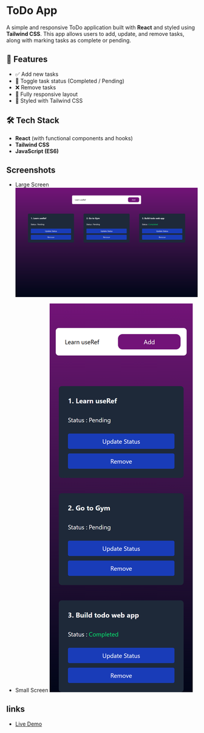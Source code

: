 # ToDo App

A simple and responsive ToDo application built with **React** and styled using **Tailwind CSS**. This app allows users to add, update, and remove tasks, along with marking tasks as complete or pending.

## 🚀 Features

- ✅ Add new tasks
- 🔁 Toggle task status (Completed / Pending)
- ❌ Remove tasks
- 📱 Fully responsive layout
- 🎨 Styled with Tailwind CSS

## 🛠️ Tech Stack

- **React** (with functional components and hooks)
- **Tailwind CSS**
- **JavaScript (ES6)**

## Screenshots

- Large Screen
  ![alt text](lg-todo-assign02.png)

- Small Screen
  ![alt text](sm-todo-assign02.png)

## links

- [Live Demo]()
